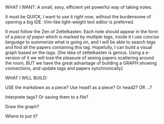 
WHAT I WANT: A small, sexy, efficient yet powerful way of taking notes.


It must be QUICK, I want to use it *right now*, without the burdensome of opening a big IDE. Vim-like light-weight text editor is preferred.

It must follow the Zen of Zettelkasten. Each note should appear in the form of a *piece of paper* which is marked by multiple *tags*, inside it I use *concise language* to summerize what is going on, and I will be able to search *tags* and find all the papers containing this tag. Hopefully, I can build a visual graph based on the tags. [the idea of zettelkasten is genius. Using a e-version of it we will lose the pleasure of seeing papers scattering around the room, BUT we have the great advantage of building a GRAPH showing connections, and update tags and papers synchronically]


         
WHAT I WILL BUILD:
    
USE the markdown as a piece? Use head1 as a piece? Or head2? OR ...? 

Interprete tags? Or saving them to a file? 

Draw the graph? 

Where to put it? 


